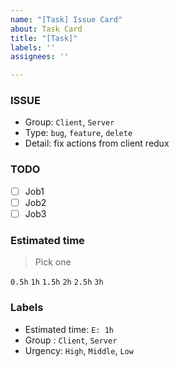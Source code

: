```yaml
---
name: "[Task] Issue Card"
about: Task Card
title: "[Task]"
labels: ''
assignees: ''

---
```


### ISSUE
* Group: `Client`, `Server`
* Type: `bug`, `feature`, `delete`
* Detail: fix actions from client redux

### TODO
- [ ] Job1
- [ ] Job2
- [ ] Job3

### Estimated time
> Pick one

`0.5h`
`1h`
`1.5h`
`2h`
`2.5h`
`3h`

### Labels
* Estimated time: `E: 1h`
* Group : `Client`, `Server`
* Urgency: `High`, `Middle`, `Low`
